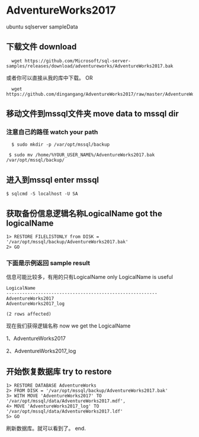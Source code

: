 # AdventureWorks2017
ubuntu sqlserver sampleData

## 下载文件 download

```
  wget https://github.com/Microsoft/sql-server-samples/releases/download/adventureworks/AdventureWorks2017.bak
```
或者你可以直接从我的库中下载。 OR

```
  wget https://github.com/dingangang/AdventureWorks2017/raw/master/AdventureWorks2017.bak
```

## 移动文件到mssql文件夹   move data to mssql dir

### 注意自己的路径   watch your path

```
  $ sudo mkdir -p /var/opt/mssql/backup
```

```
 $ sudo mv /home/%YOUR_USER_NAME%/AdventureWorks2017.bak /var/opt/mssql/backup/
```

## 进入到mssql   enter mssql

```
$ sqlcmd -S localhost -U SA
```

## 获取备份信息逻辑名称LogicalName    got the logicalName

```
1> RESTORE FILELISTONLY from DISK = '/var/opt/mssql/backup/AdventureWorks2017.bak'
2> GO
```

### 下面是示例返回     sample result

信息可能比较多，有用的只有LogicalName    only LogicalName is useful
```
LogicalName             
---------------------------------------------------------
AdventureWorks2017                                       
AdventureWorks2017_log                                                                                              

(2 rows affected)
```

现在我们获得逻辑名称  now we get the LogicalName

1、AdventureWorks2017

2、AdventureWorks2017_log

## 开始恢复数据库  try to restore

```
1> RESTORE DATABASE AdventureWorks
2> FROM DISK = '/var/opt/mssql/backup/AdventureWorks2017.bak'
3> WITH MOVE 'AdventureWorks2017' TO '/var/opt/mssql/data/AdventureWorks2017.mdf',
4> MOVE 'AdventureWorks2017_log' TO '/var/opt/mssql/data/AdventureWorks2017.ldf'
5> GO
```

刷新数据库。就可以看到了。 end.


